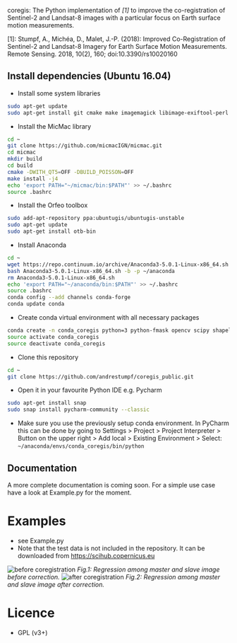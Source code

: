 coregis: The Python implementation of <cite>[1]</cite> to improve the co-registration of 
Sentinel-2 and Landsat-8 images with a particular focus on Earth 
surface motion measurements.

[1]: Stumpf, A., Michéa, D., Malet, J.-P. (2018): Improved Co-Registration of 
Sentinel-2 and Landsat-8 Imagery for Earth Surface Motion Measurements.
Remote Sensing. 2018, 10(2), 160; doi:10.3390/rs10020160 

## Install dependencies (Ubuntu 16.04)

* Install some system libraries
```bash
sudo apt-get update
sudo apt-get install git cmake make imagemagick libimage-exiftool-perl exiv2  libgeo-proj4-perl libx11-dev cmake-curses-gui freeglut3-dev
```

* Install the MicMac library
```bash
cd ~
git clone https://github.com/micmacIGN/micmac.git
cd micmac
mkdir build
cd build
cmake -DWITH_QT5=OFF -DBUILD_POISSON=OFF
make install -j4
echo 'export PATH="~/micmac/bin:$PATH"' >> ~/.bashrc
source .bashrc
```

* Install the Orfeo toolbox
```bash
sudo add-apt-repository ppa:ubuntugis/ubuntugis-unstable
sudo apt-get update
sudo apt-get install otb-bin
```

* Install Anaconda
```bash
cd ~
wget https://repo.continuum.io/archive/Anaconda3-5.0.1-Linux-x86_64.sh
bash Anaconda3-5.0.1-Linux-x86_64.sh -b -p ~/anaconda
rm Anaconda3-5.0.1-Linux-x86_64.sh
echo 'export PATH="~/anaconda/bin:$PATH"' >> ~/.bashrc 
source .bashrc
conda config --add channels conda-forge
conda update conda
```

* Create conda virtual environment with all necessary packages
```bash
conda create -n conda_coregis python=3 python-fmask opencv scipy shapely paramiko pillow paramiko matplotlib statsmodels
source activate conda_coregis
source deactivate conda_coregis
```

* Clone this repository
```bash
cd ~
git clone https://github.com/andrestumpf/coregis_public.git
```

* Open it in your favourite Python IDE e.g. Pycharm
```bash
sudo apt-get install snap
sudo snap install pycharm-community --classic
```

* Make sure you use the previously setup conda environment.
In PyCharm this can be done by going to
Settings > Project > Project Interpreter > Button on the upper right >
Add local > Existing Environment > Select:
```~/anaconda/envs/conda_coregis/bin/python```




## Documentation
A more complete documentation is coming soon. For a simple use case have a look at Example.py for the moment.

# Examples #

* see Example.py
* Note that the test data is not included in the repository. 
It can be downloaded from <https://scihub.copernicus.eu>

![before coregistration](figs/regression_before_coregis.png?raw=true)
*Fig.1: Regression among master and slave image before correction.*
![after coregistration](figs/regression_after_coregis.png?raw=true)
*Fig.2: Regression among master and slave image after correction.*
# Licence #

* GPL (v3+)